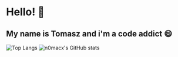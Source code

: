 # Hello! :wave:
## My name is Tomasz and i'm a code addict :smile:


![Top Langs](https://github-readme-stats.vercel.app/api/top-langs/?username=n0macx&layout=compact)
![n0macx's GitHub stats](https://github-readme-stats.vercel.app/api?username=n0macx&show_icons=true&theme=dark)
